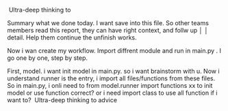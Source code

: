  Ultra-deep thinking to      



Summary what we done today. I want save into this file. So other teams members read this report, they can have right context, and follw up      │
│   detail. Help them continue the unfinish works.        










Now i wan create my workflow. Import diffrent module and run in main.py .
I go one by one, step by step.

First, model. i want init model in main.py.
so i want brainstorm with u. 
Now i understand runner is the entry, i import all files/functions from these files.
So in main.py, i onli need to from model.runner import functions xx to init model or use function correct? or i need import class to use all function if i want to?  Ultra-deep thinking to advice



